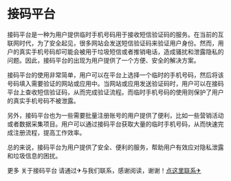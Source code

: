 # 接码平台

接码平台是一种为用户提供临时手机号码用于接收短信验证码的服务。在当前的互联网时代，为了安全起见，很多网站会发送短信验证码来验证用户身份。然而，用户的真实手机号码却可能会被用于垃圾短信或者推销电话，造成骚扰和泄露隐私的问题。因此，接码平台的出现为用户提供了一个方便、安全的解决方案。

接码平台的使用非常简单，用户可以在平台上选择一个临时的手机号码，然后将该号码填入需要验证的网站或应用中。当网站或应用发送验证码时，用户可以在接码平台上查收短信验证码，从而完成验证流程。而临时手机号码的使用则保护了用户的真实手机号码不被泄露。

另外，接码平台也为一些需要批量注册账号的用户提供了便利，比如一些营销活动或者数据采集项目。用户可以通过接码平台获取大量的临时手机号码，从而快速完成注册流程，提高工作效率。

总的来说，接码平台为用户提供了安全、便利的服务，帮助用户有效应对隐私泄露和垃圾信息的困扰。

更多 关于接码平台 请通过✈与我们联系，感谢阅读，谢谢！[点这里联系✈](https://k02.cc)
